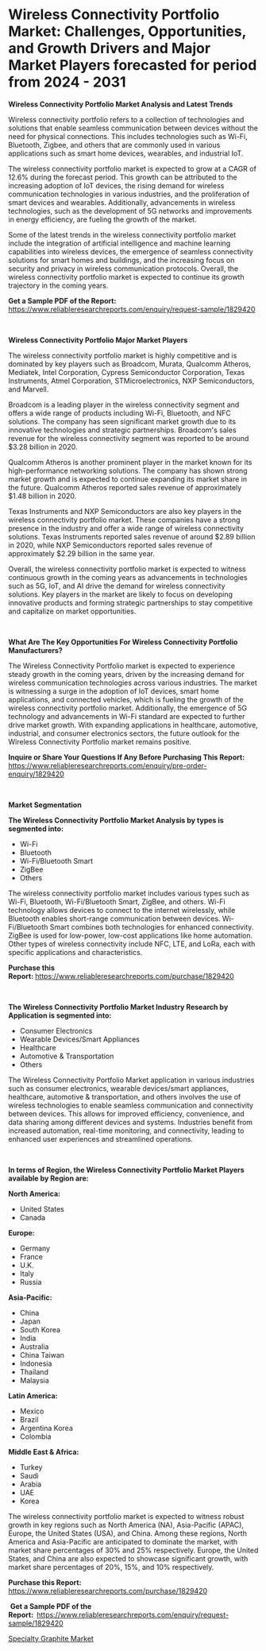 <p><h1>Wireless Connectivity Portfolio Market: Challenges, Opportunities, and Growth Drivers and Major Market Players forecasted for period from 2024 - 2031</h1></p><p><strong>Wireless Connectivity Portfolio Market Analysis and Latest Trends</strong></p>
<p><p>Wireless connectivity portfolio refers to a collection of technologies and solutions that enable seamless communication between devices without the need for physical connections. This includes technologies such as Wi-Fi, Bluetooth, Zigbee, and others that are commonly used in various applications such as smart home devices, wearables, and industrial IoT.</p><p>The wireless connectivity portfolio market is expected to grow at a CAGR of 12.6% during the forecast period. This growth can be attributed to the increasing adoption of IoT devices, the rising demand for wireless communication technologies in various industries, and the proliferation of smart devices and wearables. Additionally, advancements in wireless technologies, such as the development of 5G networks and improvements in energy efficiency, are fueling the growth of the market.</p><p>Some of the latest trends in the wireless connectivity portfolio market include the integration of artificial intelligence and machine learning capabilities into wireless devices, the emergence of seamless connectivity solutions for smart homes and buildings, and the increasing focus on security and privacy in wireless communication protocols. Overall, the wireless connectivity portfolio market is expected to continue its growth trajectory in the coming years.</p></p>
<p><strong>Get a Sample PDF of the Report:&nbsp;</strong> <a href="https://www.reliableresearchreports.com/enquiry/request-sample/1829420">https://www.reliableresearchreports.com/enquiry/request-sample/1829420</a></p>
<p>&nbsp;</p>
<p><strong>Wireless Connectivity Portfolio Major Market Players</strong></p>
<p><p>The wireless connectivity portfolio market is highly competitive and is dominated by key players such as Broadcom, Murata, Qualcomm Atheros, Mediatek, Intel Corporation, Cypress Semiconductor Corporation, Texas Instruments, Atmel Corporation, STMicroelectronics, NXP Semiconductors, and Marvell.</p><p>Broadcom is a leading player in the wireless connectivity segment and offers a wide range of products including Wi-Fi, Bluetooth, and NFC solutions. The company has seen significant market growth due to its innovative technologies and strategic partnerships. Broadcom's sales revenue for the wireless connectivity segment was reported to be around $3.28 billion in 2020.</p><p>Qualcomm Atheros is another prominent player in the market known for its high-performance networking solutions. The company has shown strong market growth and is expected to continue expanding its market share in the future. Qualcomm Atheros reported sales revenue of approximately $1.48 billion in 2020.</p><p>Texas Instruments and NXP Semiconductors are also key players in the wireless connectivity portfolio market. These companies have a strong presence in the industry and offer a wide range of wireless connectivity solutions. Texas Instruments reported sales revenue of around $2.89 billion in 2020, while NXP Semiconductors reported sales revenue of approximately $2.29 billion in the same year.</p><p>Overall, the wireless connectivity portfolio market is expected to witness continuous growth in the coming years as advancements in technologies such as 5G, IoT, and AI drive the demand for wireless connectivity solutions. Key players in the market are likely to focus on developing innovative products and forming strategic partnerships to stay competitive and capitalize on market opportunities.</p></p>
<p>&nbsp;</p>
<p><strong>What Are The Key Opportunities For Wireless Connectivity Portfolio Manufacturers?</strong></p>
<p><p>The Wireless Connectivity Portfolio market is expected to experience steady growth in the coming years, driven by the increasing demand for wireless communication technologies across various industries. The market is witnessing a surge in the adoption of IoT devices, smart home applications, and connected vehicles, which is fueling the growth of the wireless connectivity portfolio market. Additionally, the emergence of 5G technology and advancements in Wi-Fi standard are expected to further drive market growth. With expanding applications in healthcare, automotive, industrial, and consumer electronics sectors, the future outlook for the Wireless Connectivity Portfolio market remains positive.</p></p>
<p><strong>Inquire or Share Your Questions If Any Before Purchasing This Report:</strong> <a href="https://www.reliableresearchreports.com/enquiry/pre-order-enquiry/1829420">https://www.reliableresearchreports.com/enquiry/pre-order-enquiry/1829420</a></p>
<p>&nbsp;</p>
<p><strong>Market Segmentation</strong></p>
<p><strong>The Wireless Connectivity Portfolio Market Analysis by types is segmented into:</strong></p>
<p><ul><li>Wi-Fi</li><li>Bluetooth</li><li>Wi-Fi/Bluetooth Smart</li><li>ZigBee</li><li>Others</li></ul></p>
<p><p>The wireless connectivity portfolio market includes various types such as Wi-Fi, Bluetooth, Wi-Fi/Bluetooth Smart, ZigBee, and others. Wi-Fi technology allows devices to connect to the internet wirelessly, while Bluetooth enables short-range communication between devices. Wi-Fi/Bluetooth Smart combines both technologies for enhanced connectivity. ZigBee is used for low-power, low-cost applications like home automation. Other types of wireless connectivity include NFC, LTE, and LoRa, each with specific applications and characteristics.</p></p>
<p><strong>Purchase this Report:&nbsp;</strong><a href="https://www.reliableresearchreports.com/purchase/1829420">https://www.reliableresearchreports.com/purchase/1829420</a></p>
<p>&nbsp;</p>
<p><strong>The Wireless Connectivity Portfolio Market Industry Research by Application is segmented into:</strong></p>
<p><ul><li>Consumer Electronics</li><li>Wearable Devices/Smart Appliances</li><li>Healthcare</li><li>Automotive & Transportation</li><li>Others</li></ul></p>
<p><p>The Wireless Connectivity Portfolio Market application in various industries such as consumer electronics, wearable devices/smart appliances, healthcare, automotive & transportation, and others involves the use of wireless technologies to enable seamless communication and connectivity between devices. This allows for improved efficiency, convenience, and data sharing among different devices and systems. Industries benefit from increased automation, real-time monitoring, and connectivity, leading to enhanced user experiences and streamlined operations.</p></p>
<p>&nbsp;</p>
<p><strong>In terms of Region, the Wireless Connectivity Portfolio Market Players available by Region are:</strong></p>
<p>
    <p> <strong> North America: </strong>
        <ul>
            <li>United States</li>
            <li>Canada</li>
        </ul>
        </p> 
    <p> <strong> Europe: </strong>
        <ul>
            <li>Germany</li>
            <li>France</li>
            <li>U.K.</li>
            <li>Italy</li>
            <li>Russia</li>
        </ul>
        </p> 
    <p> <strong> Asia-Pacific: </strong>
        <ul>
            <li>China</li>
            <li>Japan</li>
            <li>South Korea</li>
            <li>India</li>
            <li>Australia</li>
            <li>China Taiwan</li>
            <li>Indonesia</li>
            <li>Thailand</li>
            <li>Malaysia</li>
        </ul>
        </p> 
    <p> <strong> Latin America: </strong>
        <ul>
            <li>Mexico</li>
            <li>Brazil</li>
            <li>Argentina Korea</li>
            <li>Colombia</li>
        </ul>
        </p> 
    <p> <strong> Middle East & Africa: </strong>
        <ul>
            <li>Turkey</li>
            <li>Saudi</li>
            <li>Arabia</li>
            <li>UAE</li>
            <li>Korea</li>
        </ul>
    </p>
    </p>
<p><p>The wireless connectivity portfolio market is expected to witness robust growth in key regions such as North America (NA), Asia-Pacific (APAC), Europe, the United States (USA), and China. Among these regions, North America and Asia-Pacific are anticipated to dominate the market, with market share percentages of 30% and 25% respectively. Europe, the United States, and China are also expected to showcase significant growth, with market share percentages of 20%, 15%, and 10% respectively.</p></p>
<p><strong>Purchase this Report: </strong><a href="https://www.reliableresearchreports.com/purchase/1829420">https://www.reliableresearchreports.com/purchase/1829420</a></p>
<p>&nbsp;<strong>Get a Sample PDF of the Report:&nbsp;&nbsp;</strong><a href="https://www.reliableresearchreports.com/enquiry/request-sample/1829420">https://www.reliableresearchreports.com/enquiry/request-sample/1829420</a></p>
<p><strong></strong></p>
<p><p><a href="https://cautious-neon-760.notion.site/Specialty-Graphite-Market-Size-Share-Trends-Analysis-Report-By-Application-Regional-Outlook-Com-64f4136f584f4dc0b3ae69dc3d923500">Specialty Graphite Market</a></p></p>